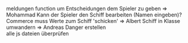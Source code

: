 meldungen function um Entscheidungen dem Spieler zu geben   => Mohammad
Kann der Spieler den Schiff bearbeiten (Namen eingeben)?    
Commerce muss Werte zum Schiff 'schicken'                   => Albert
Schiff in Klasse umwandern                                  => Andreas
Danger erstellen                                                      
alle js dateien überprüfen